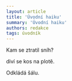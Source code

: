 ```yaml
---
layout: article
title: 'Úvodní haiku'
summary: 'Úvodní haiku'
authors: redakce
tags: úvodník
---
```


Kam se ztratil sníh? 

diví se kos na plotě. 

Odkládá šálu.
